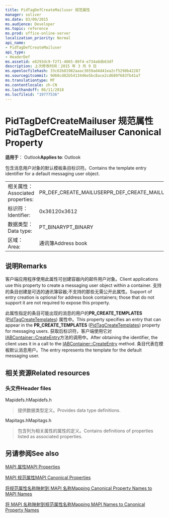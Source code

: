 ```yaml
---
title: PidTagDefCreateMailuser 规范属性
manager: soliver
ms.date: 03/09/2015
ms.audience: Developer
ms.topic: reference
ms.prod: office-online-server
localization_priority: Normal
api_name:
- PidTagDefCreateMailuser
api_type:
- HeaderDef
ms.assetid: e8293dc9-f2f1-4065-89f4-e734a8db63df
description: 上次修改时间：2015 年 3 月 9 日
ms.openlocfilehash: 33c62b81982aaac3659ad4d41ea2cf5298b42287
ms.sourcegitcommit: 9d60cd82b5413446e5bc8ace2cd689f683fb41a7
ms.translationtype: MT
ms.contentlocale: zh-CN
ms.lasthandoff: 06/11/2018
ms.locfileid: "19777536"
---
```

# <a name="pidtagdefcreatemailuser-canonical-property"></a><span data-ttu-id="ea973-103">PidTagDefCreateMailuser 规范属性</span><span class="sxs-lookup"><span data-stu-id="ea973-103">PidTagDefCreateMailuser Canonical Property</span></span>

  
  
<span data-ttu-id="ea973-104">**适用于**： Outlook</span><span class="sxs-lookup"><span data-stu-id="ea973-104">**Applies to**: Outlook</span></span> 
  
<span data-ttu-id="ea973-105">包含消息用户对象的默认模板条目标识符。</span><span class="sxs-lookup"><span data-stu-id="ea973-105">Contains the template entry identifier for a default messaging user object.</span></span> 
  
|||
|:-----|:-----|
|<span data-ttu-id="ea973-106">相关属性：</span><span class="sxs-lookup"><span data-stu-id="ea973-106">Associated properties:</span></span>  <br/> |<span data-ttu-id="ea973-107">PR_DEF_CREATE_MAILUSER</span><span class="sxs-lookup"><span data-stu-id="ea973-107">PR_DEF_CREATE_MAILUSER</span></span>  <br/> |
|<span data-ttu-id="ea973-108">标识符：</span><span class="sxs-lookup"><span data-stu-id="ea973-108">Identifier:</span></span>  <br/> |<span data-ttu-id="ea973-109">0x3612</span><span class="sxs-lookup"><span data-stu-id="ea973-109">0x3612</span></span>  <br/> |
|<span data-ttu-id="ea973-110">数据类型：</span><span class="sxs-lookup"><span data-stu-id="ea973-110">Data type:</span></span>  <br/> |<span data-ttu-id="ea973-111">PT_BINARY</span><span class="sxs-lookup"><span data-stu-id="ea973-111">PT_BINARY</span></span>  <br/> |
|<span data-ttu-id="ea973-112">区域：</span><span class="sxs-lookup"><span data-stu-id="ea973-112">Area:</span></span>  <br/> |<span data-ttu-id="ea973-113">通讯簿</span><span class="sxs-lookup"><span data-stu-id="ea973-113">Address book</span></span>  <br/> |
   
## <a name="remarks"></a><span data-ttu-id="ea973-114">说明</span><span class="sxs-lookup"><span data-stu-id="ea973-114">Remarks</span></span>

<span data-ttu-id="ea973-115">客户端应用程序使用此属性可创建容器内的邮件用户对象。</span><span class="sxs-lookup"><span data-stu-id="ea973-115">Client applications use this property to create a messaging user object within a container.</span></span> <span data-ttu-id="ea973-116">支持的条目创建是可选的通讯簿容器;不支持的那些无需公开此属性。</span><span class="sxs-lookup"><span data-stu-id="ea973-116">Support of entry creation is optional for address book containers; those that do not support it are not required to expose this property.</span></span> 
  
<span data-ttu-id="ea973-117">此属性指定的条目可能出现的消息的用户的**PR_CREATE_TEMPLATES** ([PidTagCreateTemplates](pidtagcreatetemplates-canonical-property.md)) 属性中。</span><span class="sxs-lookup"><span data-stu-id="ea973-117">This property specifies an entry that can appear in the **PR_CREATE_TEMPLATES** ([PidTagCreateTemplates](pidtagcreatetemplates-canonical-property.md)) property for messaging users.</span></span> <span data-ttu-id="ea973-118">获取后标识符，客户端使用它对[IABContainer::CreateEntry](iabcontainer-createentry.md)方法的调用中。</span><span class="sxs-lookup"><span data-stu-id="ea973-118">After obtaining the identifier, the client uses it in a call to the [IABContainer::CreateEntry](iabcontainer-createentry.md) method.</span></span> <span data-ttu-id="ea973-119">条目代表在模板默认消息用户。</span><span class="sxs-lookup"><span data-stu-id="ea973-119">The entry represents the template for the default messaging user.</span></span> 
  
## <a name="related-resources"></a><span data-ttu-id="ea973-120">相关资源</span><span class="sxs-lookup"><span data-stu-id="ea973-120">Related resources</span></span>

### <a name="header-files"></a><span data-ttu-id="ea973-121">头文件</span><span class="sxs-lookup"><span data-stu-id="ea973-121">Header files</span></span>

<span data-ttu-id="ea973-122">Mapidefs.h</span><span class="sxs-lookup"><span data-stu-id="ea973-122">Mapidefs.h</span></span>
  
> <span data-ttu-id="ea973-123">提供数据类型定义。</span><span class="sxs-lookup"><span data-stu-id="ea973-123">Provides data type definitions.</span></span>
    
<span data-ttu-id="ea973-124">Mapitags.h</span><span class="sxs-lookup"><span data-stu-id="ea973-124">Mapitags.h</span></span>
  
> <span data-ttu-id="ea973-125">包含列为相关属性的属性的定义。</span><span class="sxs-lookup"><span data-stu-id="ea973-125">Contains definitions of properties listed as associated properties.</span></span>
    
## <a name="see-also"></a><span data-ttu-id="ea973-126">另请参阅</span><span class="sxs-lookup"><span data-stu-id="ea973-126">See also</span></span>



[<span data-ttu-id="ea973-127">MAPI 属性</span><span class="sxs-lookup"><span data-stu-id="ea973-127">MAPI Properties</span></span>](mapi-properties.md)
  
[<span data-ttu-id="ea973-128">MAPI 规范属性</span><span class="sxs-lookup"><span data-stu-id="ea973-128">MAPI Canonical Properties</span></span>](mapi-canonical-properties.md)
  
[<span data-ttu-id="ea973-129">将规范属性名称映射到 MAPI 名称</span><span class="sxs-lookup"><span data-stu-id="ea973-129">Mapping Canonical Property Names to MAPI Names</span></span>](mapping-canonical-property-names-to-mapi-names.md)
  
[<span data-ttu-id="ea973-130">将 MAPI 名称映射到规范属性名称</span><span class="sxs-lookup"><span data-stu-id="ea973-130">Mapping MAPI Names to Canonical Property Names</span></span>](mapping-mapi-names-to-canonical-property-names.md)

